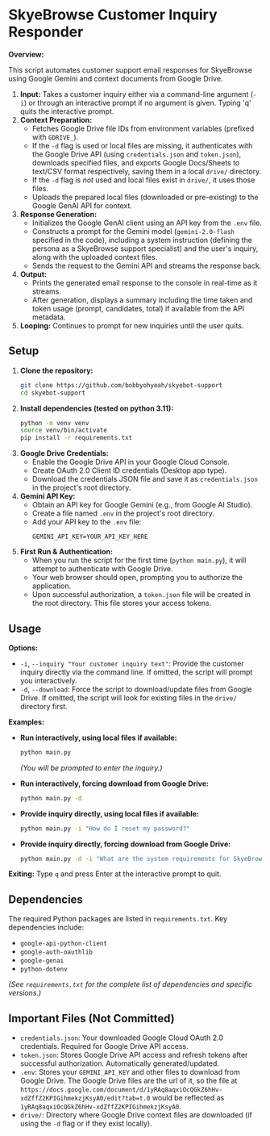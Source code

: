 # SkyeBrowse Customer Inquiry Responder

**Overview:**

This script automates customer support email responses for SkyeBrowse using Google Gemini and context documents from Google Drive.

1.  **Input:** Takes a customer inquiry either via a command-line argument (`-i`) or through an interactive prompt if no argument is given. Typing 'q' quits the interactive prompt.
2.  **Context Preparation:**
    *   Fetches Google Drive file IDs from environment variables (prefixed with `GDRIVE_`).
    *   If the `-d` flag is used or local files are missing, it authenticates with the Google Drive API (using `credentials.json` and `token.json`), downloads specified files, and exports Google Docs/Sheets to text/CSV format respectively, saving them in a local `drive/` directory.
    *   If the `-d` flag is *not* used and local files exist in `drive/`, it uses those files.
    *   Uploads the prepared local files (downloaded or pre-existing) to the Google GenAI API for context.
3.  **Response Generation:**
    *   Initializes the Google GenAI client using an API key from the `.env` file.
    *   Constructs a prompt for the Gemini model (`gemini-2.0-flash` specified in the code), including a system instruction (defining the persona as a SkyeBrowse support specialist) and the user's inquiry, along with the uploaded context files.
    *   Sends the request to the Gemini API and streams the response back.
4.  **Output:**
    *   Prints the generated email response to the console in real-time as it streams.
    *   After generation, displays a summary including the time taken and token usage (prompt, candidates, total) if available from the API metadata.
5.  **Looping:** Continues to prompt for new inquiries until the user quits.


## Setup

1.  **Clone the repository:**
    ```bash
    git clone https://github.com/bobbyohyeah/skyebot-support
    cd skyebot-support
    ```
2.  **Install dependencies (tested on python 3.11):**
    ```bash
    python -m venv venv
    source venv/bin/activate
    pip install -r requirements.txt
    ```
3.  **Google Drive Credentials:**
    *   Enable the Google Drive API in your Google Cloud Console.
    *   Create OAuth 2.0 Client ID credentials (Desktop app type).
    *   Download the credentials JSON file and save it as `credentials.json` in the project's root directory.
4.  **Gemini API Key:**
    *   Obtain an API key for Google Gemini (e.g., from Google AI Studio).
    *   Create a file named `.env` in the project's root directory.
    *   Add your API key to the `.env` file:
        ```
        GEMINI_API_KEY=YOUR_API_KEY_HERE
        ```
5.  **First Run & Authentication:**
    *   When you run the script for the first time (`python main.py`), it will attempt to authenticate with Google Drive.
    *   Your web browser should open, prompting you to authorize the application.
    *   Upon successful authorization, a `token.json` file will be created in the root directory. This file stores your access tokens.

## Usage

**Options:**

*   `-i`, `--inquiry "Your customer inquiry text"`: Provide the customer inquiry directly via the command line. If omitted, the script will prompt you interactively.
*   `-d`, `--download`: Force the script to download/update files from Google Drive. If omitted, the script will look for existing files in the `drive/` directory first.

**Examples:**

*   **Run interactively, using local files if available:**
    ```bash
    python main.py
    ```
    *(You will be prompted to enter the inquiry.)*

*   **Run interactively, forcing download from Google Drive:**
    ```bash
    python main.py -d
    ```

*   **Provide inquiry directly, using local files if available:**
    ```bash
    python main.py -i "How do I reset my password?"
    ```

*   **Provide inquiry directly, forcing download from Google Drive:**
    ```bash
    python main.py -d -i "What are the system requirements for SkyeBrowse?"
    ```

**Exiting:** Type `q` and press Enter at the interactive prompt to quit.

## Dependencies

The required Python packages are listed in `requirements.txt`. Key dependencies include:

*   `google-api-python-client`
*   `google-auth-oauthlib`
*   `google-genai`
*   `python-dotenv`

*(See `requirements.txt` for the complete list of dependencies and specific versions.)*

## Important Files (Not Committed)

*   `credentials.json`: Your downloaded Google Cloud OAuth 2.0 credentials. Required for Google Drive API access.
*   `token.json`: Stores Google Drive API access and refresh tokens after successful authorization. Automatically generated/updated.
*   `.env`: Stores your `GEMINI_API_KEY` and other files to download from Google Drive. The Google Drive files are the url of it, so the file at `https://docs.google.com/document/d/1yRAq8aqxiOcQGkZ6hHv-xdZffZ2KPIGihmekzjKsyA0/edit?tab=t.0` would be reflected as `1yRAq8aqxiOcQGkZ6hHv-xdZffZ2KPIGihmekzjKsyA0`.
*   `drive/`: Directory where Google Drive context files are downloaded (if using the `-d` flag or if they exist locally).
